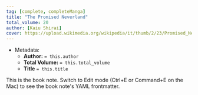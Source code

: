 ```yaml
---
tag: [complete, completeManga]
title: "The Promised Neverland"
total_volume: 20
author: [Kaiu Shirai]
cover: https://upload.wikimedia.org/wikipedia/it/thumb/2/23/Promised_Neverland_Volume1.jpg/446px-Promised_Neverland_Volume1.jpg
---
```


- Metadata:
    - **Author:** `= this.author`
    - **Total Volume:** `= this.total_volume`
    - **Title** `= this.title`

This is the book note. Switch to Edit mode (Ctrl+E or Command+E on the Mac) to see the book note's YAML frontmatter.